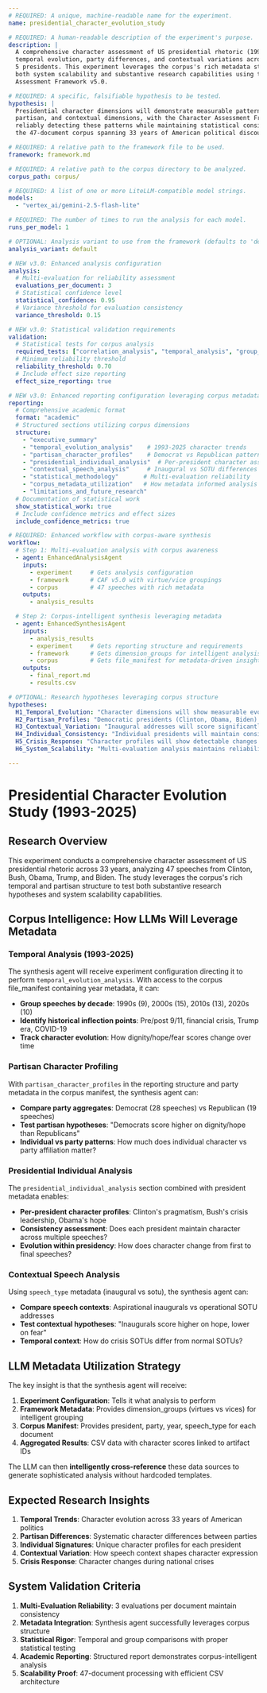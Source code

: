 ```yaml
---
# REQUIRED: A unique, machine-readable name for the experiment.
name: presidential_character_evolution_study

# REQUIRED: A human-readable description of the experiment's purpose.
description: |
  A comprehensive character assessment of US presidential rhetoric (1993-2025) analyzing 
  temporal evolution, party differences, and contextual variations across 47 speeches from 
  5 presidents. This experiment leverages the corpus's rich metadata structure to test 
  both system scalability and substantive research capabilities using the Character 
  Assessment Framework v5.0.

# REQUIRED: A specific, falsifiable hypothesis to be tested.
hypothesis: |
  Presidential character dimensions will demonstrate measurable patterns across temporal, 
  partisan, and contextual dimensions, with the Character Assessment Framework v5.0 
  reliably detecting these patterns while maintaining statistical consistency across 
  the 47-document corpus spanning 33 years of American political discourse.

# REQUIRED: A relative path to the framework file to be used.
framework: framework.md

# REQUIRED: A relative path to the corpus directory to be analyzed.
corpus_path: corpus/

# REQUIRED: A list of one or more LiteLLM-compatible model strings.
models:
  - "vertex_ai/gemini-2.5-flash-lite"

# REQUIRED: The number of times to run the analysis for each model.
runs_per_model: 1

# OPTIONAL: Analysis variant to use from the framework (defaults to 'default')
analysis_variant: default

# NEW v3.0: Enhanced analysis configuration
analysis:
  # Multi-evaluation for reliability assessment
  evaluations_per_document: 3
  # Statistical confidence level  
  statistical_confidence: 0.95
  # Variance threshold for evaluation consistency
  variance_threshold: 0.15

# NEW v3.0: Statistical validation requirements
validation:
  # Statistical tests for corpus analysis
  required_tests: ["correlation_analysis", "temporal_analysis", "group_comparison", "reliability_analysis"]
  # Minimum reliability threshold
  reliability_threshold: 0.70
  # Include effect size reporting
  effect_size_reporting: true

# NEW v3.0: Enhanced reporting configuration leveraging corpus metadata
reporting:
  # Comprehensive academic format
  format: "academic"
  # Structured sections utilizing corpus dimensions
  structure:
    - "executive_summary"
    - "temporal_evolution_analysis"    # 1993-2025 character trends
    - "partisan_character_profiles"    # Democrat vs Republican patterns  
    - "presidential_individual_analysis"  # Per-president character assessment
    - "contextual_speech_analysis"     # Inaugural vs SOTU differences
    - "statistical_methodology"       # Multi-evaluation reliability
    - "corpus_metadata_utilization"   # How metadata informed analysis
    - "limitations_and_future_research"
  # Documentation of statistical work
  show_statistical_work: true
  # Include confidence metrics and effect sizes
  include_confidence_metrics: true

# REQUIRED: Enhanced workflow with corpus-aware synthesis
workflow:
  # Step 1: Multi-evaluation analysis with corpus awareness
  - agent: EnhancedAnalysisAgent
    inputs:
      - experiment     # Gets analysis configuration
      - framework      # CAF v5.0 with virtue/vice groupings
      - corpus         # 47 speeches with rich metadata
    outputs:
      - analysis_results

  # Step 2: Corpus-intelligent synthesis leveraging metadata
  - agent: EnhancedSynthesisAgent
    inputs:
      - analysis_results
      - experiment     # Gets reporting structure and requirements
      - framework      # Gets dimension_groups for intelligent analysis
      - corpus         # Gets file_manifest for metadata-driven insights
    outputs:
      - final_report.md
      - results.csv

# OPTIONAL: Research hypotheses leveraging corpus structure
hypotheses:
  H1_Temporal_Evolution: "Character dimensions will show measurable evolution across the 33-year span (1993-2025) with detectable shift points"
  H2_Partisan_Profiles: "Democratic presidents (Clinton, Obama, Biden) will show higher dignity/hope scores than Republican presidents (Bush, Trump)" 
  H3_Contextual_Variation: "Inaugural addresses will score significantly higher on hope and lower on fear than State of Union addresses"
  H4_Individual_Consistency: "Individual presidents will maintain consistent character profiles across multiple speeches despite temporal variation"
  H5_Crisis_Response: "Character profiles will show detectable changes during crisis periods (9/11, financial crisis, COVID-19)"
  H6_System_Scalability: "Multi-evaluation analysis maintains reliability across 47 documents with CSV architecture scaling efficiently"

---
```


# Presidential Character Evolution Study (1993-2025)

## Research Overview
This experiment conducts a comprehensive character assessment of US presidential rhetoric across 33 years, analyzing 47 speeches from Clinton, Bush, Obama, Trump, and Biden. The study leverages the corpus's rich temporal and partisan structure to test both substantive research hypotheses and system scalability capabilities.

## Corpus Intelligence: How LLMs Will Leverage Metadata

### Temporal Analysis (1993-2025)
The synthesis agent will receive experiment configuration directing it to perform `temporal_evolution_analysis`. With access to the corpus file_manifest containing year metadata, it can:
- **Group speeches by decade**: 1990s (9), 2000s (15), 2010s (13), 2020s (10)
- **Identify historical inflection points**: Pre/post 9/11, financial crisis, Trump era, COVID-19
- **Track character evolution**: How dignity/hope/fear scores change over time

### Partisan Character Profiling
With `partisan_character_profiles` in the reporting structure and party metadata in the corpus manifest, the synthesis agent can:
- **Compare party aggregates**: Democrat (28 speeches) vs Republican (19 speeches)
- **Test partisan hypotheses**: "Democrats score higher on dignity/hope than Republicans"
- **Individual vs party patterns**: How much does individual character vs party affiliation matter?

### Presidential Individual Analysis
The `presidential_individual_analysis` section combined with president metadata enables:
- **Per-president character profiles**: Clinton's pragmatism, Bush's crisis leadership, Obama's hope
- **Consistency assessment**: Does each president maintain character across multiple speeches?
- **Evolution within presidency**: How does character change from first to final speeches?

### Contextual Speech Analysis
Using `speech_type` metadata (inaugural vs sotu), the synthesis agent can:
- **Compare speech contexts**: Aspirational inaugurals vs operational SOTU addresses
- **Test contextual hypotheses**: "Inaugurals score higher on hope, lower on fear"
- **Temporal context**: How do crisis SOTUs differ from normal SOTUs?

## LLM Metadata Utilization Strategy

The key insight is that the synthesis agent will receive:
1. **Experiment Configuration**: Tells it what analysis to perform
2. **Framework Metadata**: Provides dimension_groups (virtues vs vices) for intelligent grouping
3. **Corpus Manifest**: Provides president, party, year, speech_type for each document
4. **Aggregated Results**: CSV data with character scores linked to artifact IDs

The LLM can then **intelligently cross-reference** these data sources to generate sophisticated analysis without hardcoded templates.

## Expected Research Insights
1. **Temporal Trends**: Character evolution across 33 years of American politics
2. **Partisan Differences**: Systematic character differences between parties
3. **Individual Signatures**: Unique character profiles for each president
4. **Contextual Variation**: How speech context shapes character expression
5. **Crisis Response**: Character changes during national crises

## System Validation Criteria
1. **Multi-Evaluation Reliability**: 3 evaluations per document maintain consistency
2. **Metadata Integration**: Synthesis agent successfully leverages corpus structure
3. **Statistical Rigor**: Temporal and group comparisons with proper statistical testing
4. **Academic Reporting**: Structured report demonstrates corpus-intelligent analysis
5. **Scalability Proof**: 47-document processing with efficient CSV architecture 